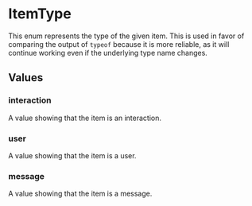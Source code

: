 # ItemType

This enum represents the type of the given item. This is used in favor of comparing the output of `typeof` because it is
more reliable, as it will continue working even if the underlying type name changes.

## Values

### interaction

A value showing that the item is an interaction.

### user

A value showing that the item is a user.

### message

A value showing that the item is a message.